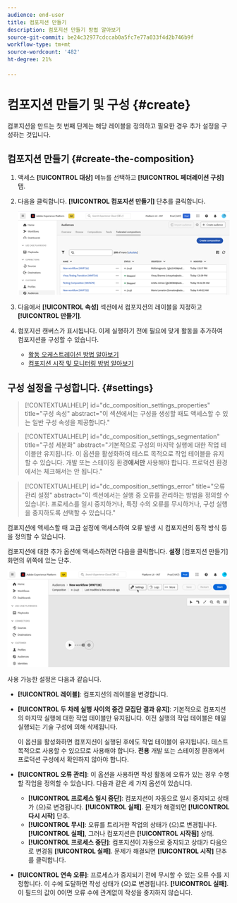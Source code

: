 ```yaml
---
audience: end-user
title: 컴포지션 만들기
description: 컴포지션 만들기 방법 알아보기
source-git-commit: be24c32977cdccab0a5fc7e77a033f4d2b746b9f
workflow-type: tm+mt
source-wordcount: '482'
ht-degree: 21%

---
```



# 컴포지션 만들기 및 구성 {#create}

컴포지션을 만드는 첫 번째 단계는 해당 레이블을 정의하고 필요한 경우 추가 설정을 구성하는 것입니다.

## 컴포지션 만들기 {#create-the-composition}

1. 액세스 **[!UICONTROL 대상]** 메뉴를 선택하고 **[!UICONTROL 페더레이션 구성]** 탭.

1. 다음을 클릭합니다. **[!UICONTROL 컴포지션 만들기]** 단추를 클릭합니다.

   ![](assets/composition-create.png)

1. 다음에서 **[!UICONTROL 속성]** 섹션에서 컴포지션의 레이블을 지정하고 **[!UICONTROL 만들기]**.

1. 컴포지션 캔버스가 표시됩니다. 이제 실행하기 전에 필요에 맞게 활동을 추가하여 컴포지션을 구성할 수 있습니다.

   * [활동 오케스트레이션 방법 알아보기](#action-activities)
   * [컴포지션 시작 및 모니터링 방법 알아보기](#save)

## 구성 설정을 구성합니다. {#settings}

>[!CONTEXTUALHELP]
>id="dc_composition_settings_properties"
>title="구성 속성"
>abstract="이 섹션에서는 구성을 생성할 때도 액세스할 수 있는 일반 구성 속성을 제공합니다."

>[!CONTEXTUALHELP]
>id="dc_composition_settings_segmentation"
>title="구성 세분화"
>abstract="기본적으로 구성의 마지막 실행에 대한 작업 테이블만 유지됩니다. 이 옵션을 활성화하여 테스트 목적으로 작업 테이블을 유지할 수 있습니다. 개발 또는 스테이징 환경&#x200B;**에서만** 사용해야 합니다. 프로덕션 환경에서는 체크해서는 안 됩니다."

>[!CONTEXTUALHELP]
>id="dc_composition_settings_error"
>title="오류 관리 설정"
>abstract="이 섹션에서는 실행 중 오류를 관리하는 방법을 정의할 수 있습니다. 프로세스를 일시 중지하거나, 특정 수의 오류를 무시하거나, 구성 실행을 중지하도록 선택할 수 있습니다."

컴포지션에 액세스할 때 고급 설정에 액세스하여 오류 발생 시 컴포지션의 동작 방식 등을 정의할 수 있습니다.

컴포지션에 대한 추가 옵션에 액세스하려면 다음을 클릭합니다. **설정** [컴포지션 만들기] 화면의 위쪽에 있는 단추.

![](assets/composition-create-settings.png)

사용 가능한 설정은 다음과 같습니다.

* **[!UICONTROL 레이블]**: 컴포지션의 레이블을 변경합니다.

* **[!UICONTROL 두 차례 실행 사이의 중간 모집단 결과 유지]**: 기본적으로 컴포지션의 마지막 실행에 대한 작업 테이블만 유지됩니다. 이전 실행의 작업 테이블은 매일 실행되는 기술 구성에 의해 삭제됩니다.

  이 옵션을 활성화하면 컴포지션이 실행된 후에도 작업 테이블이 유지됩니다. 테스트 목적으로 사용할 수 있으므로 사용해야 합니다. **전용** 개발 또는 스테이징 환경에서 프로덕션 구성에서 확인하지 않아야 합니다.

* **[!UICONTROL 오류 관리]**: 이 옵션을 사용하면 작성 활동에 오류가 있는 경우 수행할 작업을 정의할 수 있습니다. 다음과 같은 세 가지 옵션이 있습니다.

   * **[!UICONTROL 프로세스 일시 중단]**: 컴포지션이 자동으로 일시 중지되고 상태가 (으)로 변경됩니다. **[!UICONTROL 실패]**. 문제가 해결되면 **[!UICONTROL 다시 시작]** 단추.
   * **[!UICONTROL 무시]**: 오류를 트리거한 작업의 상태가 (으)로 변경됩니다. **[!UICONTROL 실패]**, 그러나 컴포지션은 **[!UICONTROL 시작됨]** 상태.
   * **[!UICONTROL 프로세스 중단]**: 컴포지션이 자동으로 중지되고 상태가 다음으로 변경됨 **[!UICONTROL 실패]**. 문제가 해결되면 **[!UICONTROL 시작]** 단추를 클릭합니다.

* **[!UICONTROL 연속 오류]**: 프로세스가 중지되기 전에 무시할 수 있는 오류 수를 지정합니다. 이 수에 도달하면 작성 상태가 (으)로 변경됩니다. **[!UICONTROL 실패]**. 이 필드의 값이 0이면 오류 수에 관계없이 작성을 중지하지 않습니다.
